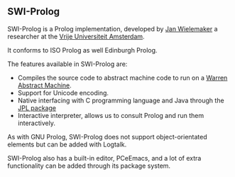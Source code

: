 ## SWI-Prolog

SWI-Prolog is a Prolog implementation, developed by
[Jan Wielemaker](https://research.vu.nl/en/persons/jan-wielemaker) a researcher at the
[Vrije Universiteit Amsterdam](https://vu.nl/en/).

It conforms to ISO Prolog as well Edinburgh Prolog.

The features available in SWI-Prolog are:

+ Compiles the source code to abstract machine code to run on a
  [Warren Abstract Machine](https://en.wikipedia.org/wiki/Warren_Abstract_Machine).
+ Support for Unicode encoding.
+ Native interfacing with C programming language and Java through the
  [JPL package](http://www.swi-prolog.org/packages/jpl/)
+ Interactive interpreter, allows us to consult Prolog and run them interactively.

As with GNU Prolog, SWI-Prolog does not support object-orientated elements but can be added with
Logtalk.

SWI-Prolog also has a built-in editor, PCeEmacs, and a lot of extra functionality can be added
through its package system.

